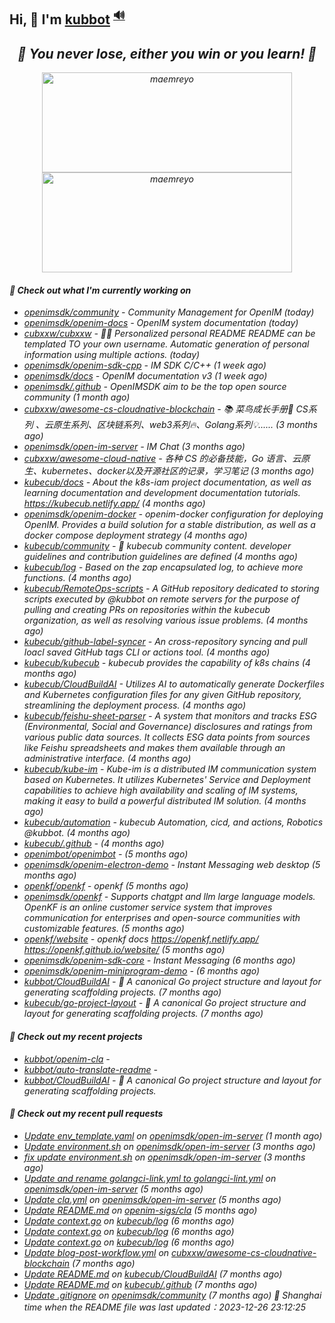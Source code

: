 ## Hi, 👋  I'm <a href="https://github.com/kubbot" target="_blank">kubbot</a> <sup><a href="https://nsddd.top" />🔊</a></sup>

<h2 align="center"><em>🌟 You never lose, either you win or you learn!<em> 💪</h2>

<p align="center">
	<img src="https://github-readme-stats.vercel.app/api?username=kubbot&theme=dracula&show_icons=true" alt="maemreyo" width="400" height="160" />
	<img src="http://github-readme-streak-stats.herokuapp.com?user=kubbot&theme=dracula&hide_border=false" alt="maemreyo" width="400" height="160"/>
</p>

</p>

#### 👷 Check out what I'm currently working on

- [openimsdk/community](https://github.com/openimsdk/community) - Community Management for OpenIM (today)
- [openimsdk/openim-docs](https://github.com/openimsdk/openim-docs) - OpenIM system documentation (today)
- [cubxxw/cubxxw](https://github.com/cubxxw/cubxxw) - 🏄‍♂️ Personalized personal README README can be templated TO your own username. Automatic generation of personal information using multiple actions.    (today)
- [openimsdk/openim-sdk-cpp](https://github.com/openimsdk/openim-sdk-cpp) - IM SDK C/C&#43;&#43; (1 week ago)
- [openimsdk/docs](https://github.com/openimsdk/docs) - OpenIM documentation v3 (1 week ago)
- [openimsdk/.github](https://github.com/openimsdk/.github) - OpenIMSDK aim to be the top open source community (1 month ago)
- [cubxxw/awesome-cs-cloudnative-blockchain](https://github.com/cubxxw/awesome-cs-cloudnative-blockchain) - 📚 菜鸟成长手册🚀  CS系列 、云原生系列、区块链系列、web3系列🔥、Golang系列💡...... (3 months ago)
- [openimsdk/open-im-server](https://github.com/openimsdk/open-im-server) - IM Chat  (3 months ago)
- [cubxxw/awesome-cloud-native](https://github.com/cubxxw/awesome-cloud-native) - 各种 CS 的必备技能，Go 语言、云原生、kubernetes、docker以及开源社区的记录，学习笔记 (3 months ago)
- [kubecub/docs](https://github.com/kubecub/docs) - About the k8s-iam project documentation, as well as learning documentation and development documentation tutorials. https://kubecub.netlify.app/ (4 months ago)
- [openimsdk/openim-docker](https://github.com/openimsdk/openim-docker) - openim-docker configuration for deploying OpenIM. Provides a build solution for a stable distribution, as well as a docker compose deployment strategy (4 months ago)
- [kubecub/community](https://github.com/kubecub/community) - 🚀 kubecub community content. developer guidelines and contribution guidelines are defined (4 months ago)
- [kubecub/log](https://github.com/kubecub/log) - Based on the zap encapsulated log, to achieve more functions.  (4 months ago)
- [kubecub/RemoteOps-scripts](https://github.com/kubecub/RemoteOps-scripts) - A GitHub repository dedicated to storing scripts executed by @kubbot on remote servers for the purpose of pulling and creating PRs on repositories within the kubecub organization, as well as resolving various issue problems. (4 months ago)
- [kubecub/github-label-syncer](https://github.com/kubecub/github-label-syncer) - An cross-repository syncing and pull loacl saved GitHub tags CLI or actions tool. (4 months ago)
- [kubecub/kubecub](https://github.com/kubecub/kubecub) - kubecub provides the capability of k8s chains (4 months ago)
- [kubecub/CloudBuildAI](https://github.com/kubecub/CloudBuildAI) - Utilizes AI to automatically generate Dockerfiles and Kubernetes configuration files for any given GitHub repository, streamlining the deployment process. (4 months ago)
- [kubecub/feishu-sheet-parser](https://github.com/kubecub/feishu-sheet-parser) - A system that monitors and tracks ESG (Environmental, Social and Governance) disclosures and ratings from various public data sources. It collects ESG data points from sources like Feishu spreadsheets and makes them available through an administrative interface. (4 months ago)
- [kubecub/kube-im](https://github.com/kubecub/kube-im) - Kube-im is a distributed IM communication system based on Kubernetes. It utilizes Kubernetes&#39; Service and Deployment capabilities to achieve high availability and scaling of IM systems, making it easy to build a powerful distributed IM solution. (4 months ago)
- [kubecub/automation](https://github.com/kubecub/automation) - kubecub Automation, cicd, and actions, Robotics @kubbot. (4 months ago)
- [kubecub/.github](https://github.com/kubecub/.github) -  (4 months ago)
- [openimbot/openimbot](https://github.com/openimbot/openimbot) -  (5 months ago)
- [openimsdk/openim-electron-demo](https://github.com/openimsdk/openim-electron-demo) - Instant Messaging web desktop (5 months ago)
- [openkf/openkf](https://github.com/openkf/openkf) - openkf (5 months ago)
- [openimsdk/openkf](https://github.com/openimsdk/openkf) - Supports chatgpt and llm large language models. OpenKF is an online customer service system that improves communication for enterprises and open-source communities with customizable features. (5 months ago)
- [openkf/website](https://github.com/openkf/website) - openkf docs https://openkf.netlify.app/  https://openkf.github.io/website/ (5 months ago)
- [openimsdk/openim-sdk-core](https://github.com/openimsdk/openim-sdk-core) - Instant Messaging (6 months ago)
- [openimsdk/openim-miniprogram-demo](https://github.com/openimsdk/openim-miniprogram-demo) -  (6 months ago)
- [kubbot/CloudBuildAI](https://github.com/kubbot/CloudBuildAI) - 🔮 A canonical Go project structure and layout for generating scaffolding projects. (7 months ago)
- [kubecub/go-project-layout](https://github.com/kubecub/go-project-layout) - 🔮 A canonical Go project structure and layout for generating scaffolding projects.    (7 months ago)

#### 🌱 Check out my recent projects

- [kubbot/openim-cla](https://github.com/kubbot/openim-cla) - 
- [kubbot/auto-translate-readme](https://github.com/kubbot/auto-translate-readme) - 
- [kubbot/CloudBuildAI](https://github.com/kubbot/CloudBuildAI) - 🔮 A canonical Go project structure and layout for generating scaffolding projects.

#### 🔨 Check out my recent pull requests

- [Update env_template.yaml](https://github.com/openimsdk/open-im-server/pull/1433) on [openimsdk/open-im-server](https://github.com/openimsdk/open-im-server) (1 month ago)
- [Update environment.sh](https://github.com/openimsdk/open-im-server/pull/1069) on [openimsdk/open-im-server](https://github.com/openimsdk/open-im-server) (3 months ago)
- [fix update environment.sh](https://github.com/openimsdk/open-im-server/pull/1068) on [openimsdk/open-im-server](https://github.com/openimsdk/open-im-server) (3 months ago)
- [Update and rename golangci-link.yml to golangci-lint.yml](https://github.com/openimsdk/open-im-server/pull/637) on [openimsdk/open-im-server](https://github.com/openimsdk/open-im-server) (5 months ago)
- [Update cla.yml](https://github.com/openimsdk/open-im-server/pull/634) on [openimsdk/open-im-server](https://github.com/openimsdk/open-im-server) (5 months ago)
- [Update README.md](https://github.com/openim-sigs/cla/pull/6) on [openim-sigs/cla](https://github.com/openim-sigs/cla) (5 months ago)
- [Update context.go](https://github.com/kubecub/log/pull/14) on [kubecub/log](https://github.com/kubecub/log) (6 months ago)
- [Update context.go](https://github.com/kubecub/log/pull/8) on [kubecub/log](https://github.com/kubecub/log) (6 months ago)
- [Update context.go](https://github.com/kubecub/log/pull/7) on [kubecub/log](https://github.com/kubecub/log) (6 months ago)
- [Update blog-post-workflow.yml](https://github.com/cubxxw/awesome-cs-cloudnative-blockchain/pull/25) on [cubxxw/awesome-cs-cloudnative-blockchain](https://github.com/cubxxw/awesome-cs-cloudnative-blockchain) (7 months ago)
- [Update README.md](https://github.com/kubecub/CloudBuildAI/pull/16) on [kubecub/CloudBuildAI](https://github.com/kubecub/CloudBuildAI) (7 months ago)
- [Update README.md](https://github.com/kubecub/.github/pull/1) on [kubecub/.github](https://github.com/kubecub/.github) (7 months ago)
- [Update .gitignore](https://github.com/openimsdk/community/pull/21) on [openimsdk/community](https://github.com/openimsdk/community) (7 months ago)
 🚀 Shanghai time when the README file was last updated：2023-12-26 23:12:25
